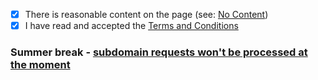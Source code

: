 - [x] There is reasonable content on the page (see: [No Content](https://github.com/js-org/js.org/wiki/No-Content))
- [x] I have read and accepted the [Terms and Conditions](http://js.org/terms.html)

### Summer break - [subdomain requests won't be processed at the moment](https://github.com/js-org/js.org/issues/4325)

